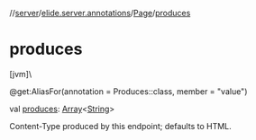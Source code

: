 //[server](../../../index.md)/[elide.server.annotations](../index.md)/[Page](index.md)/[produces](produces.md)

# produces

[jvm]\

@get:AliasFor(annotation = Produces::class, member = &quot;value&quot;)

val [produces](produces.md): [Array](https://kotlinlang.org/api/latest/jvm/stdlib/kotlin/-array/index.html)&lt;[String](https://kotlinlang.org/api/latest/jvm/stdlib/kotlin/-string/index.html)&gt;

Content-Type produced by this endpoint; defaults to HTML.
